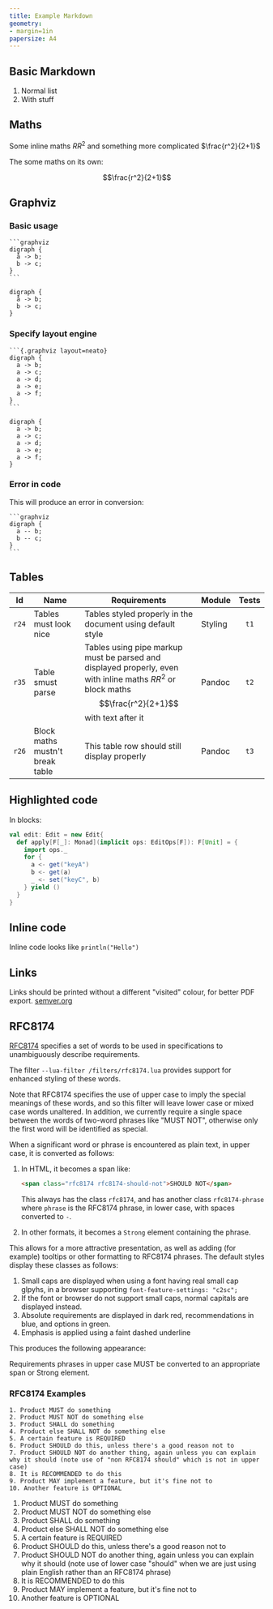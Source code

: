 ```yaml
---
title: Example Markdown
geometry:
- margin=1in
papersize: A4
---
```


## Basic Markdown

1. Normal list
2. With stuff

## Maths

Some inline maths $RR^2$ and something more complicated $\frac{r^2}{2+1}$

The some maths on its own:

$$\frac{r^2}{2+1}$$

## Graphviz

### Basic usage

````text
```graphviz
digraph {
  å -> b;
  b -> c;
}
```
````

```graphviz
digraph {
  å -> b;
  b -> c;
}
```

### Specify layout engine

````text
```{.graphviz layout=neato}
digraph {
  a -> b;
  a -> c;
  a -> d;
  a -> e;
  a -> f;
}
```
````

```{.graphviz layout=neato}
digraph {
  a -> b;
  a -> c;
  a -> d;
  a -> e;
  a -> f;
}
```

### Error in code

This will produce an error in conversion:

````text
```graphviz
digraph {
  a -- b;
  b -- c;
}
```
````

## Tables

| Id | Name | Requirements | Module | Tests |
|:--:|-----|--------------|-----|:--:|
| `r24` | Tables must look nice | Tables styled properly in the document using default style | Styling | `t1` |
| `r35` | Table smust parse | Tables using pipe markup must be parsed and displayed properly, even with inline maths $RR^2$ or block maths $$\frac{r^2}{2+1}$$ with text after it | Pandoc | `t2` |
| `r26` | Block maths mustn't break table | This table row should still display properly | Pandoc | `t3` |

## Highlighted code

In blocks:

```scala
val edit: Edit = new Edit{
  def apply[F[_]: Monad](implicit ops: EditOps[F]): F[Unit] = {
    import ops._
    for {
      a <- get("keyA")
      b <- get(a)
      _ <- set("keyC", b)
    } yield ()
  }
}
```

## Inline code

Inline code looks like `println("Hello")`

## Links

Links should be printed without a different "visited" colour, for better PDF export. [semver.org](https://semver.org)

## RFC8174

[RFC8174](https://tools.ietf.org/html/rfc8174) specifies a set of words to be used in specifications to unambiguously describe requirements.

The filter `--lua-filter /filters/rfc8174.lua` provides support for enhanced styling of these words.

Note that RFC8174 specifies the use of upper case to imply the special meanings of these words, and so this filter will leave lower case or mixed case words unaltered. In addition, we currently require a single space between the words of two-word phrases like "MUST NOT", otherwise only the first word will be identified as special.

When a significant word or phrase is encountered as plain text, in upper case, it is converted as follows:

1. In HTML, it becomes a span like:

   ```html
   <span class="rfc8174 rfc8174-should-not">SHOULD NOT</span>
   ```

   This always has the class `rfc8174`, and has another class `rfc8174-phrase` where `phrase` is the RFC8174 phrase, in lower case, with spaces converted to `-`.

2. In other formats, it becomes a `Strong` element containing the phrase.

This allows for a more attractive presentation, as well as adding (for example) tooltips or other formatting to RFC8174 phrases.
The default styles display these classes as follows:

1. Small caps are displayed when using a font having real small cap glpyhs, in a browser supporting `font-feature-settings: "c2sc";`
2. If the font or browser do not support small caps, normal capitals are displayed instead.
3. Absolute requirements are displayed in dark red, recommendations in blue, and options in green.
4. Emphasis is applied using a faint dashed underline

This produces the following appearance:

Requirements phrases in upper case MUST be converted to an appropriate span or Strong element.

### RFC8174 Examples

```text
1. Product MUST do something
2. Product MUST NOT do something else
3. Product SHALL do something
4. Product else SHALL NOT do something else
5. A certain feature is REQUIRED
6. Product SHOULD do this, unless there's a good reason not to
7. Product SHOULD NOT do another thing, again unless you can explain why it should (note use of "non RFC8174 should" which is not in upper case)
8. It is RECOMMENDED to do this
9. Product MAY implement a feature, but it's fine not to
10. Another feature is OPTIONAL
```

1. Product MUST do something
2. Product MUST NOT do something else
3. Product SHALL do something
4. Product else SHALL NOT do something else
5. A certain feature is REQUIRED
6. Product SHOULD do this, unless there's a good reason not to
7. Product SHOULD NOT do another thing, again unless you can explain why it should (note use of lower case "should" when we are just using plain English rather than an RFC8174 phrase)
8. It is RECOMMENDED to do this
9. Product MAY implement a feature, but it's fine not to
10. Another feature is OPTIONAL
